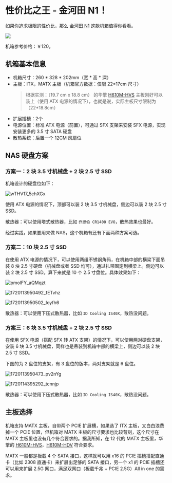 # 性价比之王 - 金河田 N1！

如果你追求极限的性价比，那么 [金河田 N1](https://www.goldenfield.com.cn/Ch/Product/Product1175.html) 这款机箱值得你看看。

![](https://www.goldenfield.com.cn/Upload/PicFile/201541_201710_75.jpg)

机箱参考价格：￥120。

## 机箱基本信息

- 机箱尺寸：260 * 328 * 202mm（宽 * 高 * 深）
- 主板：ITX，MATX 主板（机箱官方数据：仅限 22*17cm 尺寸）
    > 根据实测：（19.7 cm x 18.8 cm） 的华擎 [H610M-HVS](https://www.asrock.com/MB/Intel/H610M-HVS/index.cn.asp) 主板刚好可以装上（使用 ATX 电源的情况下），也就是说，实际主板尺寸限制为（22*18.8cm）
- 扩展插槽：2个
- 电源位置：标准 ATX 电源（前置），可通过 SFX 支架来安装 SFX 电源，实现安装更多的 3.5 寸 SATA 硬盘
- 散热系统：后置一个 12CM 风扇位

## NAS 硬盘方案

### 方案一：2 块 3.5 寸机械盘 + 2 块 2.5 寸 SSD

机箱设计的硬盘位如下：

![wTHV17_5chXGx](https://img-1255332810.cos.ap-chengdu.myqcloud.com/wTHV17_5chXGx.png)

使用 ATX 电源的情况下，顶部可以装 2 块 3.5 寸机械盘，侧边可以装 2 块 2.5 寸 SSD。

散热器：可以使用塔式散热器，比如 `乔思伯 CR1400 EVO`，散热效果也最好。

经过实践，如果要用来做 NAS，这个机箱有还有下面两种方案可选。

### 方案二：10 块 2.5 寸 SSD

在使用 ATX 电源的情况下，可以使用两组不锈钢角码，在机箱中部的横梁下面吊装 8 块 2.5 寸硬盘（机械盘或者 SSD 均可），通过扎带固定到横梁上。侧边可以装 2 块 2.5 寸 SSD。算下来就是 10 个 2.5 寸盘位。具体效果如下：

![pmolFY_aQMqzt](https://img-1255332810.cos.ap-chengdu.myqcloud.com/pmolFY_aQMqzt.png)

![1720113950492_fETvhz](https://img-1255332810.cos.ap-chengdu.myqcloud.com/1720113950492_fETvhz.jpg)

![1720113950502_Ioyfh6](https://img-1255332810.cos.ap-chengdu.myqcloud.com/1720113950502_Ioyfh6.jpg)

散热器：可以使用下压式散热器，比如 `ID Cooling IS40X`，散热没问题。

### 方案三：6 块 3.5 寸机械盘 + 2 块 2.5 寸 SSD

在使用 SFX 电源（搭配 SFX 转 ATX 支架）的情况下，可以使用两对硬盘支架，安装 6 块 3.5 寸机械盘，同样也是吊装到机箱中部的横梁上，侧边可以装 2 块 2.5 寸 SSD。

下图的为 2 盘位的支架，有 3 盘位的版本，两对支架就是 6 盘位。

![1720113950473_pv2nYg](https://img-1255332810.cos.ap-chengdu.myqcloud.com/1720113950473_pv2nYg.jpg)

![1720114395292_tcnnjp](https://img-1255332810.cos.ap-chengdu.myqcloud.com/1720114395292_tcnnjp.jpg)

散热器：可以使用下压式散热器，比如 `ID Cooling IS40X`，散热没问题。

## 主板选择

机箱支持 MATX 主板，自带两个 PCIE 扩展槽，如果选了 ITX 主板，又白白浪费掉一个 PCIE 位置，但机箱对 MATX 主板的尺寸要求也比较苛刻，这个尺寸在 MATX 主板里也没有几个符合要求的。据我所知，在 12 代的 MATX 主板里，华擎的 [H610M-HVS](https://www.asrock.com/MB/Intel/H610M-HVS/index.cn.asp)，[H610M-HDV](https://www.asrock.com/MB/Intel/H610M-HDV/index.cn.asp) 符合要求。

MATX 一般都是板载 4 个 SATA 接口，这样就可以用 x16 的 PCIE 插槽搭配直通卡（比如 2308 直通卡）来扩展出足够的 SATA 接口，另一个 x1 的 PCIE 插槽还可以用来扩展 2.5G 网口，满足双网口（板载千兆 + PCIE 2.5G）All in one 的需求。

